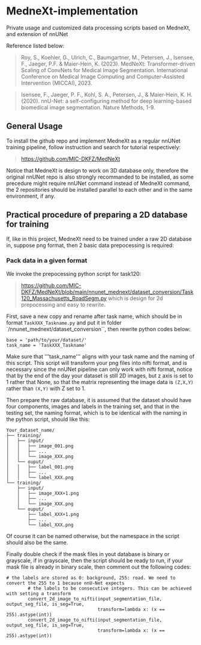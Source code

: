 # MedneXt-implementation
Private usage and customized data processing scripts based on MedneXt, and extension of nnUNet

Reference listed below:

> Roy, S., Koehler, G., Ulrich, C., Baumgartner, M., Petersen, J., Isensee, F., Jaeger, P.F. & Maier-Hein, K. (2023).
MedNeXt: Transformer-driven Scaling of ConvNets for Medical Image Segmentation. 
International Conference on Medical Image Computing and Computer-Assisted Intervention (MICCAI), 2023.

> Isensee, F., Jaeger, P. F., Kohl, S. A., Petersen, J., & Maier-Hein, K. H. (2020). 
nnU-Net: a self-configuring method for deep learning-based biomedical image segmentation. Nature Methods, 1-9.

## General Usage
To install the github repo and implement MedneXt as a regular nnUNet training pipeline, follow instruction and search for tutorial respectively:

> https://github.com/MIC-DKFZ/MedNeXt

Notice that MedneXt is design to work on 3D database only, therefore the original nnUNet repo is also strongly recommanded to be installed, as some precedure might require nnUNet command instead of MedneXt command, the 2 repositories should be installed parallel to each other and in the same environment, if any.

## Practical procedure of preparing a 2D database for training
If, like in this project, MedneXt need to be trained under a raw 2D database in, suppose png format, then 2 basic data prepocessing is required:

### Pack data in a given format
We invoke the prepocessing python script for task120:
>https://github.com/MIC-DKFZ/MedNeXt/blob/main/nnunet_mednext/dataset_conversion/Task120_Massachusetts_RoadSegm.py
which is design for 2d prepocessing and easy to rewrite.

First, save a new copy and rename after task name, which should be in format `TaskXXX_Taskname.py` and put it in folder `/nnunet_mednext/dataset_conversion``, then rewrite python codes below:

```
base = 'path/to/your/dataset/'
task_name = 'TaskXXX_Taskname'
```

Make sure that '''task_name''' aligns with your task name and the naming of this script. This script will transform your png files into nifti format, and is necessary since the nnUNet pipeline can only work with nifti format, notice that by the end of the day your dataset is still 2D images, but z axis is set to 1 rather that None, so that the matrix representing the image data is `(Z,X,Y)` rather than `(X,Y)` with Z set to 1.

Then prepare the raw database, it is assumed that the dataset should have four components, images and labels in the training set, and that in the testing set, the naming format, which is to be identical with the naming in the python script, should like this:

```
Your_dataset_name/
├── training/
│   ├── input/
│   │   ├── image_001.png
│   │   ├── ...
│   │   └── image_XXX.png
│   └── ouput/
│   │   ├── label_001.png
│   │   ├── ...
│   │   └── label_XXX.png
└── training/
    ├── input/
    │   ├── image_XXX+1.png
    │   ├── ...
    │   └── image_XXX.png
    └── ouput/
        ├── label_XXX+1.png
        ├── ...
        └── label_XXX.png
```
        

Of course it can be named otherwise, but the namespace in the script should also be the same.

Finally double check if the mask files in yout database is binary or grayscale, if in grayscale, then the script should be ready to run, if your mask file is already in binary scale, then comment out the following codes:


```
# the labels are stored as 0: background, 255: road. We need to convert the 255 to 1 because nnU-Net expects
        # the labels to be consecutive integers. This can be achieved with setting a transform
        convert_2d_image_to_nifti(input_segmentation_file, output_seg_file, is_seg=True,
                                  transform=lambda x: (x == 255).astype(int))
        convert_2d_image_to_nifti(input_segmentation_file, output_seg_file, is_seg=True,
                                  transform=lambda x: (x == 255).astype(int))
```





